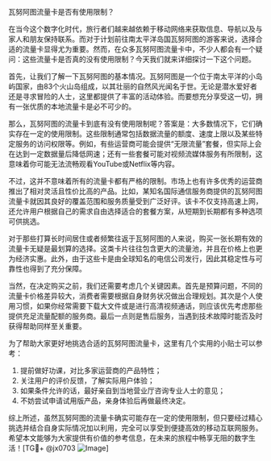 瓦努阿图流量卡是否有使用限制？

在当今这个数字化时代，旅行者们越来越依赖于移动网络来获取信息、导航以及与家人和朋友保持联系。而对于计划前往南太平洋岛国瓦努阿图的游客来说，选择合适的流量卡显得尤为重要。然而，在众多瓦努阿图流量卡中，不少人都会有一个疑问：这些流量卡是否真的没有使用限制？今天我们就来详细探讨一下这个问题。

首先，让我们了解一下瓦努阿图的基本情况。瓦努阿图是一个位于南太平洋的小岛屿国家，由83个火山岛组成，以其壮丽的自然风光闻名于世。无论是潜水爱好者还是寻求冒险的人士，这里都提供了丰富的活动体验。而要想充分享受这一切，拥有一张优质的本地流量卡是必不可少的。

那么，瓦努阿图的流量卡到底有没有使用限制呢？答案是：大多数情况下，它们确实存在一定的使用限制。这些限制通常包括数据流量的额度、速度上限以及某些特定服务的访问权限等。例如，有些运营商可能会提供“无限流量”套餐，但实际上会在达到一定数据量后降低网速；还有一些套餐可能对视频流媒体服务有所限制，这意味着你可能无法流畅观看YouTube或Netflix等内容。

不过，这并不意味着所有的流量卡都有严格的限制。市场上也有许多优秀的运营商推出了相对灵活且性价比高的产品。比如，某知名国际通信服务商提供的瓦努阿图流量卡就因其良好的覆盖范围和服务质量受到广泛好评。该卡不仅支持高速上网，还允许用户根据自己的需求自由选择适合的套餐方案，从短期到长期都有多种选项可供挑选。

对于那些打算长时间居住或者频繁往返于瓦努阿图的人来说，购买一张长期有效的流量卡无疑是最划算的选择。这类卡片往往包含更大的流量池，并且在价格上也更为经济实惠。此外，由于这些卡是由全球知名的电信公司发行，因此其稳定性与可靠性也得到了充分保障。

当然，在决定购买之前，我们还需要考虑几个关键因素。首先是预算问题，不同的流量卡价格差异较大，消费者需要根据自身财务状况做出合理规划。其次是个人使用习惯，如果你经常需要下载大文件或是进行高清视频通话，则应该优先考虑那些提供充足流量配额的服务商。最后一点则是售后服务，当遇到技术故障时能否及时获得帮助同样至关重要。

为了帮助大家更好地挑选合适的瓦努阿图流量卡，这里有几个实用的小贴士可以参考：
1. 提前做好功课，对比多家运营商的产品特性；
2. 关注用户的评价反馈，了解实际用户体验；
3. 如果条件允许的话，最好亲自到当地营业厅咨询专业人士的意见；
4. 不妨尝试申请试用版产品，亲身体验后再做最终决定。

综上所述，虽然瓦努阿图的流量卡确实可能存在一定的使用限制，但只要经过精心挑选并结合自身实际情况加以利用，完全可以享受到便捷高效的移动互联网服务。希望本文能够为大家提供有价值的参考信息，在未来的旅程中畅享无阻的数字生活！[TG💪+ @jx0703 ![Image](https://github.com/user-attachments/assets/dbca1d08-cadb-493c-b0ec-ad6f7a83f270)]